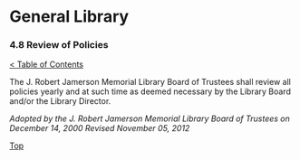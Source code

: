[0]: ../README.md
[4.8]: review-of-policies.md

# General Library
### 4.8 Review of Policies
[< Table of Contents][0]

The J. Robert Jamerson Memorial Library Board of Trustees shall review all policies yearly and at such time as deemed necessary by the Library Board and/or the Library Director.

*Adopted by the J. Robert Jamerson Memorial Library Board of Trustees on December 14, 2000*
*Revised November 05, 2012*

[Top][4.8]